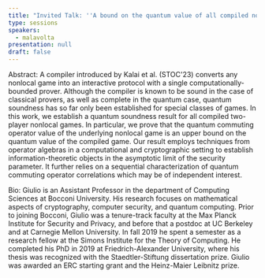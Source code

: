 ```yaml
---
title: "Invited Talk: ''A bound on the quantum value of all compiled nonlocal games''"
type: sessions
speakers:
  - malavolta
presentation: null
draft: false
---
```

Abstract: A compiler introduced by Kalai et al. (STOC'23) converts any nonlocal game into an interactive protocol with a single computationally-bounded prover. Although the compiler is known to be sound in the case of classical provers, as well as complete in the quantum case, quantum soundness has so far only been established for special classes of games. In this work, we establish a quantum soundness result for all compiled two-player nonlocal games. In particular, we prove that the quantum commuting operator value of the underlying nonlocal game is an upper bound on the quantum value of the compiled game. Our result employs techniques from operator algebras in a computational and cryptographic setting to establish information-theoretic objects in the asymptotic limit of the security parameter. It further relies on a sequential characterization of quantum commuting operator correlations which may be of independent interest.

Bio: Giulio is an Assistant Professor in the department of Computing Sciences at Bocconi University. His research focuses on mathematical aspects of cryptography, computer security, and quantum computing.
Prior to joining Bocconi, Giulio was a tenure-track faculty at the Max Planck Institute for Security and Privacy, and before that a postdoc at UC Berkeley and at Carnegie Mellon University. In fall 2019 he spent a semester as a research fellow at the Simons Institute for the Theory of Computing. He completed his PhD in 2019 at Friedrich-Alexander University, where his thesis was recognized with the Staedtler-Stiftung dissertation prize. Giulio was awarded an ERC starting grant and the Heinz-Maier Leibnitz prize.

<!-- fields to use above: -->
<!-- videoId: "Vfl9pPh6ipI" -->
<!-- presentation: "/slides/invited-MargaridaPereira.pdf" -->
